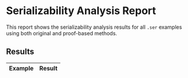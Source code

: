 # Serializability Analysis Report

This report shows the serializability analysis results for all `.ser` examples using both original and proof-based methods.

## Results

| Example | Result |
|---------|--------|
